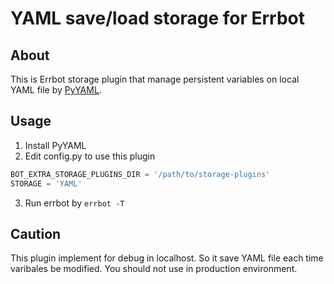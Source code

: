 # YAML save/load storage for Errbot

## About

This is Errbot storage plugin that manage persistent variables on local YAML file by [PyYAML](http://pyyaml.org/wiki/PyYAML).

## Usage

1. Install PyYAML
2. Edit config.py to use this plugin

```python
BOT_EXTRA_STORAGE_PLUGINS_DIR = '/path/to/storage-plugins'
STORAGE = 'YAML'
```

3. Run errbot by `errbot -T`

## Caution

This plugin implement for debug in localhost. So it save YAML file each time varibales be modified.
You should not use in production environment.
